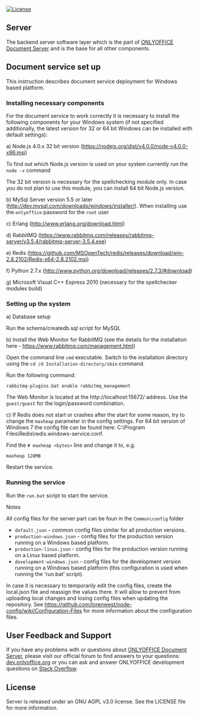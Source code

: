 
[![License](https://img.shields.io/badge/License-GNU%20AGPL%20V3-green.svg?style=flat)](http://www.gnu.org/licenses/agpl-3.0.ru.html)


## Server
The backend server software layer which is the part of [ONLYOFFICE Document Server][2] and is the base for all other components.

## Document service set up

This instruction describes document service deployment for Windows based platform.

### Installing necessary components

For the document service to work correctly it is necessary to install the following components for your Windows system (if not specified additionally, the latest version for 32 or 64 bit Windows can be installed with default settings):

a) Node.js 4.0.x 32 bit version (https://nodejs.org/dist/v4.0.0/node-v4.0.0-x86.msi) 

To find out which Node.js version is used on your system currently run the `node -v` command

The 32 bit version is necessary for the spellchecking module only. In case you do not plan to use this module, you can install 64 bit Node.js version.

b) MySql Server version 5.5 or later (http://dev.mysql.com/downloads/windows/installer/). When installing use the `onlyoffice` password for the `root` user

c) Erlang (http://www.erlang.org/download.html)

d) RabbitMQ (https://www.rabbitmq.com/releases/rabbitmq-server/v3.5.4/rabbitmq-server-3.5.4.exe)

e) Redis (https://github.com/MSOpenTech/redis/releases/download/win-2.8.2102/Redis-x64-2.8.2102.msi)

f) Python 2.7.x (http://www.python.org/download/releases/2.7.3/#download)

g) Microsoft Visual C++ Express 2010 (necessary for the spellchecker modules build)

### Setting up the system

a) Database setup

Run the schema/createdb.sql script for MySQL

b) Install the Web Monitor for RabbitMQ (see the details for the installation here - https://www.rabbitmq.com/management.html)

Open the command line `cmd` executable. Switch to the installation directory using the `cd /d Installation-directory/sbin` command.

Run the following command: 

```
rabbitmq-plugins.bat enable rabbitmq_management
```

The Web Monitor is located at the http://localhost:15672/ address. Use the `guest/guest` for the login/password combination.

c) If Redis does not start or crashes after the start for some reason, try to change the `maxheap` parameter in the config settings. For 64 bit version of Windows 7 the config file can be found here: C:\Program Files\Redis\redis.windows-service.conf. 

Find the `# maxheap <bytes>` line and change it to, e.g. 

```
maxheap 128MB
```

Restart the service.

### Running the service

Run the `run.bat` script to start the service.

Notes

All config files for the server part can be foun in the `Common\config` folder
* `default.json` - common config files similar for all production versions.
* `production-windows.json` - config files for the production version running on a Windows based platform.
* `production-linux.json` - config files for the production version running on a Linux based platform.
* `development-windows.json` - config files for the development version running on a Windows based platform (this configuration is used when running the 'run.bat' script).

In case it is necessary to temporarily edit the config files, create the local.json file and reassign the values there. It will allow to prevent from uploading local changes and losing config files when updating the repository. See https://github.com/lorenwest/node-config/wiki/Configuration-Files for more information about the configuration files.

## User Feedback and Support

If you have any problems with or questions about [ONLYOFFICE Document Server][2], please visit our official forum to find answers to your questions: [dev.onlyoffice.org][1] or you can ask and answer ONLYOFFICE development questions on [Stack Overflow][3].

  [1]: http://dev.onlyoffice.org
  [2]: https://github.com/ONLYOFFICE/DocumentServer
  [3]: http://stackoverflow.com/questions/tagged/onlyoffice

## License

Server is released under an GNU AGPL v3.0 license. See the LICENSE file for more information.
